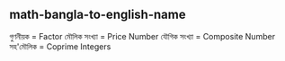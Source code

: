 ## math-bangla-to-english-name
গুণনীয়ক  = Factor
মৌলিক সংখ্যা = Price Number
যৌগিক সংখ্যা = Composite Number
সহ'মৌলিক = Coprime Integers

